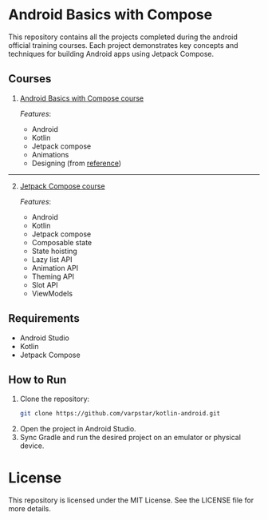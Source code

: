 # Android Basics with Compose

This repository contains all the projects completed during the android official training courses. Each project demonstrates key concepts and techniques for building Android apps using Jetpack Compose.


## Courses

1. [Android Basics with Compose course](https://github.com/varpstar/kotlin-android/blob/master/androidBasicsCompose)

   _Features_:
   - Android
   - Kotlin
   - Jetpack compose
   - Animations
   - Designing (from [reference](https://www.freepik.com/free-psd/vertical-business-card-mock-up_1153550.htm))
---
2. [Jetpack Compose course](https://github.com/varpstar/kotlin-android/blob/master/jetpackComposeBasics)

   _Features_:
   - Android
   - Kotlin
   - Jetpack compose
   - Composable state
   - State hoisting
   - Lazy list API
   - Animation API
   - Theming API
   - Slot API
   - ViewModels

## Requirements

- Android Studio
- Kotlin
- Jetpack Compose

## How to Run

1. Clone the repository:
   ```bash
   git clone https://github.com/varpstar/kotlin-android.git
2. Open the project in Android Studio.
3. Sync Gradle and run the desired project on an emulator or physical device.


# License
This repository is licensed under the MIT License. See the LICENSE file for more details.



